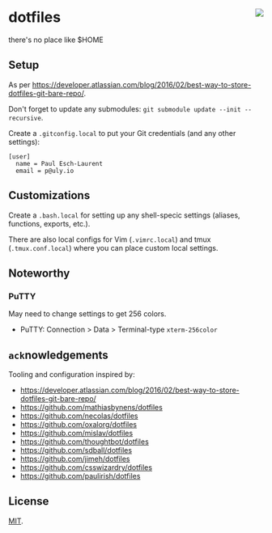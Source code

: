 # dotfiles <img align="right" src="http://forthebadge.com/images/badges/built-with-love.svg">

there's no place like $HOME


## Setup

As per https://developer.atlassian.com/blog/2016/02/best-way-to-store-dotfiles-git-bare-repo/.

Don't forget to update any submodules: `git submodule update --init --recursive`.

Create a `.gitconfig.local` to put your Git credentials (and any other settings):

```
[user]
  name = Paul Esch-Laurent
  email = p@uly.io
```


## Customizations

Create a `.bash.local` for setting up any shell-specic settings (aliases, functions,
exports, etc.).

There are also local configs for Vim (`.vimrc.local`) and tmux
(`.tmux.conf.local`) where you can place custom local settings.


## Noteworthy

### PuTTY

May need to change settings to get 256 colors.

  - PuTTY: Connection > Data > Terminal-type `xterm-256color`


## `ack`nowledgements

Tooling and configuration inspired by:

- https://developer.atlassian.com/blog/2016/02/best-way-to-store-dotfiles-git-bare-repo/
- https://github.com/mathiasbynens/dotfiles
- https://github.com/necolas/dotfiles
- https://github.com/oxalorg/dotfiles
- https://github.com/mislav/dotfiles
- https://github.com/thoughtbot/dotfiles
- https://github.com/sdball/dotfiles
- https://github.com/jimeh/dotfiles
- https://github.com/csswizardry/dotfiles
- https://github.com/paulirish/dotfiles

## License
[MIT](https://pinjasaur.mit-license.org/2017).
